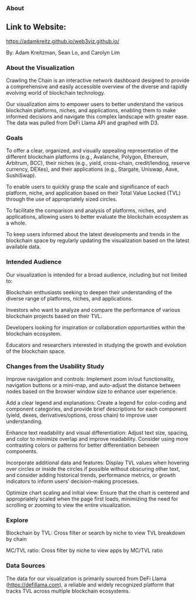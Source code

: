 ### About

## Link to Website:
https://adamkreitz.github.io/web3viz.github.io/

By: Adam Kreitzman, Sean Lo, and Carolyn Lim

### About the Visualization
Crawling the Chain is an interactive network dashboard designed to provide a comprehensive and easily accessible overview of the diverse and rapidly evolving world of blockchain technology.

Our visualization aims to empower users to better understand the various blockchain platforms, niches, and applications, enabling them to make informed decisions and navigate this complex landscape with greater ease. The data was pulled from DeFi Llama API and graphed with D3.

### Goals

To offer a clear, organized, and visually appealing representation of the different blockchain platforms (e.g., Avalanche, Polygon, Ethereum, Arbitrum, BCC), their niches (e.g., yield, cross-chain, credit/lending, reserve currency, DEXes), and their applications (e.g., Stargate, Uniswap, Aave, SushiSwap).

To enable users to quickly grasp the scale and significance of each platform, niche, and application based on their Total Value Locked (TVL) through the use of appropriately sized circles.

To facilitate the comparison and analysis of platforms, niches, and applications, allowing users to better evaluate the blockchain ecosystem as a whole.

To keep users informed about the latest developments and trends in the blockchain space by regularly updating the visualization based on the latest available data.

### Intended Audience

Our visualization is intended for a broad audience, including but not limited to:

Blockchain enthusiasts seeking to deepen their understanding of the diverse range of platforms, niches, and applications.

Investors who want to analyze and compare the performance of various blockchain projects based on their TVL.

Developers looking for inspiration or collaboration opportunities within the blockchain ecosystem.

Educators and researchers interested in studying the growth and evolution of the blockchain space.

### Changes from the Usability Study

Improve navigation and controls: Implement zoom in/out functionality, navigation buttons or a mini-map, and auto-adjust the distance between nodes based on the browser window size to enhance user experience.

Add a clear legend and explanations: Create a legend for color-coding and component categories, and provide brief descriptions for each component (yield, dexes, derivatives/options, cross chain) to improve user understanding.

Enhance text readability and visual differentiation: Adjust text size, spacing, and color to minimize overlap and improve readability. Consider using more contrasting colors or patterns for better differentiation between components.

Incorporate additional data and features: Display TVL values when hovering over circles or inside the circles if possible without obscuring other text, and consider adding historical trends, performance metrics, or growth indicators to inform users’ decision-making processes.

Optimize chart scaling and initial view: Ensure that the chart is centered and appropriately scaled when the page first loads, minimizing the need for scrolling or zooming to view the entire visualization.

### Explore

Blockchain by TVL: Cross filter or search by niche to view TVL breakdown by chain

MC/TVL ratio: Cross filter by niche to view apps by MC/TVL ratio

### Data Sources

The data for our visualization is primarily sourced from DeFi Llama (https://defillama.com), a reliable and widely recognized platform that tracks TVL across multiple blockchain ecosystems. 


